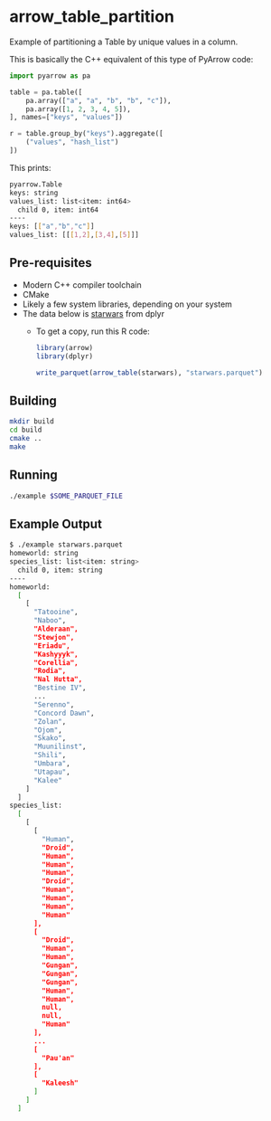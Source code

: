 # arrow_table_partition

Example of partitioning a Table by unique values in a column.

This is basically the C++ equivalent of this type of PyArrow code:

```python
import pyarrow as pa

table = pa.table([
    pa.array(["a", "a", "b", "b", "c"]),
    pa.array([1, 2, 3, 4, 5]),
], names=["keys", "values"])

r = table.group_by("keys").aggregate([
    ("values", "hash_list")
])
```

This prints:

```sh
pyarrow.Table
keys: string
values_list: list<item: int64>
  child 0, item: int64
----
keys: [["a","b","c"]]
values_list: [[[1,2],[3,4],[5]]]
```

## Pre-requisites

- Modern C++ compiler toolchain
- CMake
- Likely a few system libraries, depending on your system
- The data below is [starwars](https://dplyr.tidyverse.org/reference/starwars.html) from dplyr
  - To get a copy, run this R code:

      ```r
      library(arrow)
      library(dplyr)

      write_parquet(arrow_table(starwars), "starwars.parquet")
      ```

## Building

```sh
mkdir build
cd build
cmake ..
make
```

## Running

```sh
./example $SOME_PARQUET_FILE
```

## Example Output

```sh
$ ./example starwars.parquet
homeworld: string
species_list: list<item: string>
  child 0, item: string
----
homeworld:
  [
    [
      "Tatooine",
      "Naboo",
      "Alderaan",
      "Stewjon",
      "Eriadu",
      "Kashyyyk",
      "Corellia",
      "Rodia",
      "Nal Hutta",
      "Bestine IV",
      ...
      "Serenno",
      "Concord Dawn",
      "Zolan",
      "Ojom",
      "Skako",
      "Muunilinst",
      "Shili",
      "Umbara",
      "Utapau",
      "Kalee"
    ]
  ]
species_list:
  [
    [
      [
        "Human",
        "Droid",
        "Human",
        "Human",
        "Human",
        "Droid",
        "Human",
        "Human",
        "Human",
        "Human"
      ],
      [
        "Droid",
        "Human",
        "Human",
        "Gungan",
        "Gungan",
        "Gungan",
        "Human",
        "Human",
        null,
        null,
        "Human"
      ],
      ...
      [
        "Pau'an"
      ],
      [
        "Kaleesh"
      ]
    ]
  ]
```
